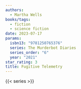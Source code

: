 ```yaml
---
authors:
  - Martha Wells
books/tags:
  - fiction
  - science fiction
date: 2023-07-17
params:
  isbn13: "9781250765376"
  series: The Murderbot Diaries
  series_order: "6"
  year: "2021"
star_rating: 3
title: Fugitive Telemetry
---
```


<!--more-->

{{< series >}}